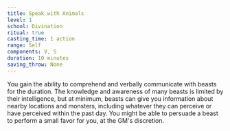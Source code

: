 ```yaml
---
title: Speak with Animals
level: 1
school: Divination
ritual: true
casting_time: 1 action
range: Self
components: V, S
duration: 10 minutes
saving_throw: None
---
```


You gain the ability to comprehend and verbally communicate with beasts for the duration. The knowledge and awareness of many beasts is limited by their intelligence, but at minimum, beasts can give you information about nearby locations and monsters, including whatever they can perceive or have perceived within the past day. You might be able to persuade a beast to perform a small favor for you, at the GM's discretion.
